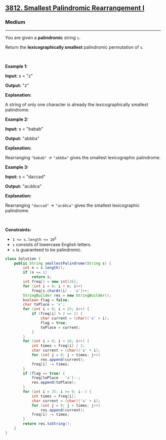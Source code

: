 <h2><a href="https://leetcode.com/problems/smallest-palindromic-rearrangement-i">3812. Smallest Palindromic Rearrangement I</a></h2><h3>Medium</h3><hr><p>You are given a <strong><span data-keyword="palindrome-string">palindromic</span></strong> string <code>s</code>.</p>

<p>Return the <strong><span data-keyword="lexicographically-smaller-string">lexicographically smallest</span></strong> palindromic <span data-keyword="permutation-string">permutation</span> of <code>s</code>.</p>

<p>&nbsp;</p>
<p><strong class="example">Example 1:</strong></p>

<div class="example-block">
<p><strong>Input:</strong> <span class="example-io">s = &quot;z&quot;</span></p>

<p><strong>Output:</strong> <span class="example-io">&quot;z&quot;</span></p>

<p><strong>Explanation:</strong></p>

<p>A string of only one character is already the lexicographically smallest palindrome.</p>
</div>

<p><strong class="example">Example 2:</strong></p>

<div class="example-block">
<p><strong>Input:</strong> <span class="example-io">s = &quot;babab&quot;</span></p>

<p><strong>Output:</strong> <span class="example-io">&quot;abbba&quot;</span></p>

<p><strong>Explanation:</strong></p>

<p>Rearranging <code>&quot;babab&quot;</code> &rarr; <code>&quot;abbba&quot;</code> gives the smallest lexicographic palindrome.</p>
</div>

<p><strong class="example">Example 3:</strong></p>

<div class="example-block">
<p><strong>Input:</strong> <span class="example-io">s = &quot;daccad&quot;</span></p>

<p><strong>Output:</strong> <span class="example-io">&quot;acddca&quot;</span></p>

<p><strong>Explanation:</strong></p>

<p>Rearranging <code>&quot;daccad&quot;</code> &rarr; <code>&quot;acddca&quot;</code> gives the smallest lexicographic palindrome.</p>
</div>

<p>&nbsp;</p>
<p><strong>Constraints:</strong></p>

<ul>
	<li><code>1 &lt;= s.length &lt;= 10<sup>5</sup></code></li>
	<li><code>s</code> consists of lowercase English letters.</li>
	<li><code>s</code> is guaranteed to be palindromic.</li>
</ul>

```java
class Solution {
    public String smallestPalindrome(String s) {
        int n = s.length();
        if (n == 1)
            return s;
        int freq[] = new int[26];
        for (int i = 0; i < n; i++)
            freq[s.charAt(i) - 'a']++;
        StringBuilder res = new StringBuilder();
        boolean flag = false;
        char toPlace = 'x';
        for (int i = 0; i < 25; i++) {
            if (freq[i] % 2 == 1) {
                char current = (char)('a' + i);
                flag = true;
                toPlace = current;
            }
        }
        for (int i = 0; i < 26; i++) {
            int times = freq[i] / 2;
            char current = (char)('a' + i);
            for (int j = 0; j < times; j++)
                res.append(current);
            freq[i] -= times;
        }
        if (flag == true) {
            freq[toPlace - 'a']--;
            res.append(toPlace);
        }
        for (int i = 25; i >= 0; i--) {
            int times = freq[i];
            char current = (char)('a' + i);
            for (int j = 0; j < times; j++)
                res.append(current);
            freq[i] -= times;
        }
        return res.toString();
    }
}
```
